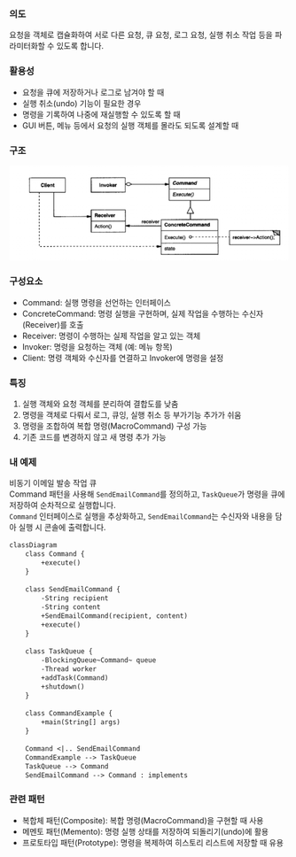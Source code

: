 ### 의도

요청을 객체로 캡슐화하여 서로 다른 요청, 큐 요청, 로그 요청, 실행 취소 작업 등을 파라미터화할 수 있도록 합니다.

### 활용성

- 요청을 큐에 저장하거나 로그로 남겨야 할 때
- 실행 취소(undo) 기능이 필요한 경우
- 명령을 기록하여 나중에 재실행할 수 있도록 할 때
- GUI 버튼, 메뉴 등에서 요청의 실행 객체를 몰라도 되도록 설계할 때

### 구조

![command](command.png)

### 구성요소

- Command: 실행 명령을 선언하는 인터페이스
- ConcreteCommand: 명령 실행을 구현하며, 실제 작업을 수행하는 수신자(Receiver)를 호출
- Receiver: 명령이 수행하는 실제 작업을 알고 있는 객체
- Invoker: 명령을 요청하는 객체 (예: 메뉴 항목)
- Client: 명령 객체와 수신자를 연결하고 Invoker에 명령을 설정

### 특징

1. 실행 객체와 요청 객체를 분리하여 결합도를 낮춤
2. 명령을 객체로 다뤄서 로그, 큐잉, 실행 취소 등 부가기능 추가가 쉬움
3. 명령을 조합하여 복합 명령(MacroCommand) 구성 가능
4. 기존 코드를 변경하지 않고 새 명령 추가 가능

### 내 예제

비동기 이메일 발송 작업 큐  
Command 패턴을 사용해 `SendEmailCommand`를 정의하고, `TaskQueue`가 명령을 큐에 저장하여 순차적으로 실행합니다.  
`Command` 인터페이스로 실행을 추상화하고, `SendEmailCommand`는 수신자와 내용을 담아 실행 시 콘솔에 출력합니다.

```mermaid
classDiagram
    class Command {
        +execute()
    }

    class SendEmailCommand {
        -String recipient
        -String content
        +SendEmailCommand(recipient, content)
        +execute()
    }

    class TaskQueue {
        -BlockingQueue~Command~ queue
        -Thread worker
        +addTask(Command)
        +shutdown()
    }

    class CommandExample {
        +main(String[] args)
    }

    Command <|.. SendEmailCommand
    CommandExample --> TaskQueue
    TaskQueue --> Command
    SendEmailCommand --> Command : implements
```

### 관련 패턴

- 복합체 패턴(Composite): 복합 명령(MacroCommand)을 구현할 때 사용
- 메멘토 패턴(Memento): 명령 실행 상태를 저장하여 되돌리기(undo)에 활용
- 프로토타입 패턴(Prototype): 명령을 복제하여 히스토리 리스트에 저장할 때 유용
